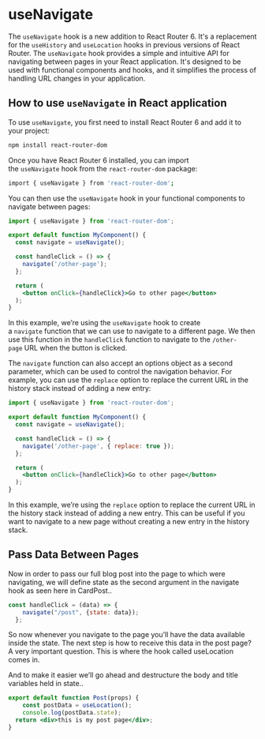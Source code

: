 # useNavigate

The `useNavigate` hook is a new addition to React Router 6. It's a replacement for the `useHistory` and `useLocation` hooks in previous versions of React Router. The `useNavigate` hook provides a simple and intuitive API for navigating between pages in your React application. It's designed to be used with functional components and hooks, and it simplifies the process of handling URL changes in your application.

## **How to use `useNavigate` in React application**

To use `useNavigate`, you first need to install React Router 6 and add it to your project:

```bash
npm install react-router-dom
```

Once you have React Router 6 installed, you can import the `useNavigate` hook from the `react-router-dom` package:

```bash
import { useNavigate } from 'react-router-dom';
```

You can then use the `useNavigate` hook in your functional components to navigate between pages:

```jsx
import { useNavigate } from 'react-router-dom';

export default function MyComponent() {
  const navigate = useNavigate();

  const handleClick = () => {
    navigate('/other-page');
  };

  return (
    <button onClick={handleClick}>Go to other page</button>
  );
}
```

In this example, we’re using the `useNavigate` hook to create a `navigate` function that we can use to navigate to a different page. We then use this function in the `handleClick` function to navigate to the `/other-page` URL when the button is clicked.

The `navigate` function can also accept an options object as a second parameter, which can be used to control the navigation behavior. For example, you can use the `replace` option to replace the current URL in the history stack instead of adding a new entry:

```jsx
import { useNavigate } from 'react-router-dom';

export default function MyComponent() {
  const navigate = useNavigate();

  const handleClick = () => {
    navigate('/other-page', { replace: true });
  };

  return (
    <button onClick={handleClick}>Go to other page</button>
  );
}
```

In this example, we’re using the `replace` option to replace the current URL in the history stack instead of adding a new entry. This can be useful if you want to navigate to a new page without creating a new entry in the history stack.

## Pass Data Between Pages

Now in order to pass our full blog post into the page to which were navigating, we will define state as the second argument in the navigate hook as seen here in CardPost..

```jsx
const handleClick = (data) => {
    navigate("/post", {state: data});
  };
```

So now whenever you navigate to the page you’ll have the data available inside the state. The next step is how to receive this data in the post page? A very important question. This is where the hook called useLocation comes in.

And to make it easier we’ll go ahead and destructure the body and title variables held in state..

```jsx
export default function Post(props) {
    const postData = useLocation();
    console.log(postData.state);
  return <div>this is my post page</div>;
}
```